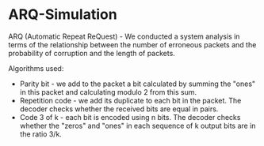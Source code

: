 # ARQ-Simulation

ARQ (Automatic Repeat ReQuest) - We conducted a system analysis in terms of the relationship between the number of erroneous packets and the probability of corruption and the length of packets.

Algorithms used:
- Parity bit - we add to the packet a bit calculated by summing the "ones" in this packet and calculating modulo 2 from this sum.
- Repetition code - we add its duplicate to each bit in the packet. The decoder checks whether the received bits are equal in pairs.
- Code 3 of k - each bit is encoded using n bits. The decoder checks whether the "zeros" and "ones" in each sequence of k output bits are in the ratio 3/k.
